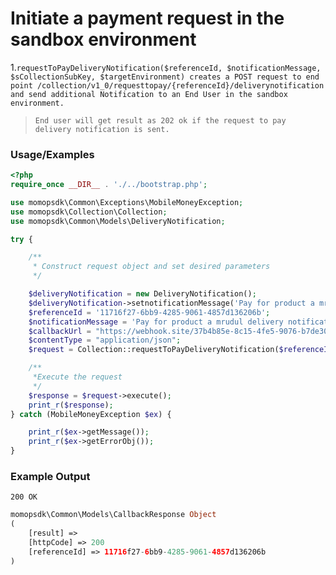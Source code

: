 # Initiate a payment request in the sandbox environment

1.`requestToPayDeliveryNotification($referenceId, $notificationMessage, $sCollectionSubKey, $targetEnvironment) creates a POST request to end point /collection/v1_0/requesttopay/{referenceId}/deliverynotification and send additional Notification to an End User in the sandbox environment.`

> `End user will get result as 202 ok if the request to pay delivery notification is sent.`

### Usage/Examples

```php
<?php
require_once __DIR__ . './../bootstrap.php';

use momopsdk\Common\Exceptions\MobileMoneyException;
use momopsdk\Collection\Collection;
use momopsdk\Common\Models\DeliveryNotification;

try {

    /**
     * Construct request object and set desired parameters
     */

    $deliveryNotification = new DeliveryNotification();
    $deliveryNotification->setnotificationMessage('Pay for product a mrudul delivery notification');
    $referenceId = '11716f27-6bb9-4285-9061-4857d136206b';
    $notificationMessage = 'Pay for product a mrudul delivery notification';
    $callbackUrl = "https://webhook.site/37b4b85e-8c15-4fe5-9076-b7de3071b85d";
    $contentType = "application/json";
    $request = Collection::requestToPayDeliveryNotification($referenceId, $notificationMessage, $sCollectionSubKey, $targetEnvironment, $deliveryNotification, $callbackUrl, $contentType);

    /**
     *Execute the request
     */
    $response = $request->execute();
    print_r($response);
} catch (MobileMoneyException $ex) {

    print_r($ex->getMessage());
    print_r($ex->getErrorObj());
}

```
### Example Output
`200 OK`
```php
momopsdk\Common\Models\CallbackResponse Object
(
    [result] =>
    [httpCode] => 200
    [referenceId] => 11716f27-6bb9-4285-9061-4857d136206b
)

```